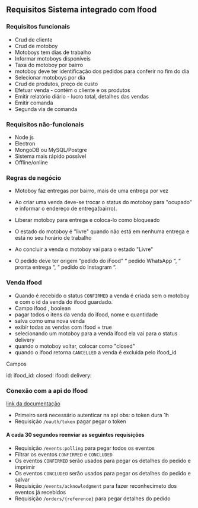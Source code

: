 ## Requisitos Sistema integrado com Ifood

### Requisitos funcionais

* Crud de cliente
* Crud de motoboy
* Motoboys tem dias de trabalho
* Informar motoboys disponíveis
* Taxa do motoboy por bairro
* motoboy deve ter identificação dos pedidos para conferir no fim do dia
* Selecionar motoboys por dia
* Crud de produtos,  preço de custo
* Efetuar venda - contém o cliente e os produtos
* Emitir relatório diário - lucro total, detalhes das vendas
* Emitir comanda 
* Segunda via de comanda

### Requisitos não-funcionais

* Node js
* Electron
* MongoDB ou MySQL/Postgre
* Sistema mais rápido possível
* Offline/online

### Regras de negócio

* Motoboy faz entregas por bairro, mais de uma entrega por vez

* Ao criar uma venda deve-se trocar o status do motoboy para "ocupado" e informar o endereço de entrega(bairro).

* Liberar motoboy para entrega e coloca-lo como bloqueado

* O estado do motoboy é "livre" quando não está em nenhuma entrega e está no seu horário de trabalho

* Ao concluir a venda o motoboy vai para o estado "Livre"

* O pedido deve ter origem “pedido do iFood” “ pedido WhatsApp “, “ pronta entrega “, “ pedido do Instagram “.

### Venda Ifood

* Quando é recebido o status `CONFIRMED` a venda é criada sem o motoboy e com o id da venda do ifood guardado.
* Campo ifood , boolean
* pagar todos o itens da venda do ifood, nome e quantidade
* salva como uma nova venda
* exibir todas as vendas com ifood = true
* selecionando um motoboy para a venda ifood ela vai para o status delivery
* quando o motoboy voltar, colocar como "closed"
* quando o ifood retorna `CANCELLED` a venda é excluida pelo ifood_id

Campos

id:
ifood_id:
closed:
ifood:
delivery:


### Conexão com a api do Ifood

[link da documentação](https://developer.ifood.com.br/reference)

*   Primeiro será necessário autenticar na api
obs: o token dura 1h
*   Requisição `/oauth/token` pagar pegar o token

#### A cada 30 segundos reenviar as seguintes requisições

*  Requisição `/events:polling` para pegar todos os eventos
*  Filtrar os eventos `CONFIRMED` e `CONCLUDED`
*  Os eventos `CONFIRMED` serão usados para pegar os detalhes do pedido e imprimir
*  Os eventos `CONCLUDED` serão usados para pegar os detalhes do pedido e salvar
*  Requisição `/events/acknowledgment` para fazer reconhecimeto dos eventos já recebidos
* Requisição `/orders/{reference}` para pegar detalhes do pedido




